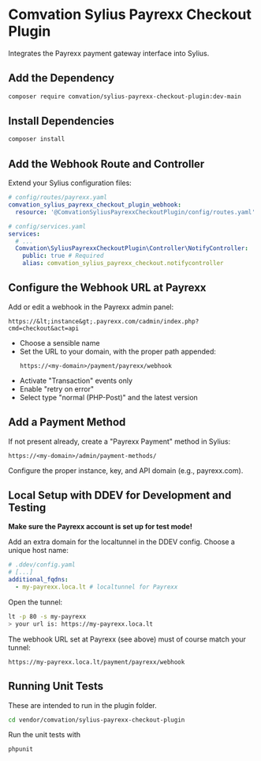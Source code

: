 # Comvation Sylius Payrexx Checkout Plugin

Integrates the Payrexx payment gateway interface into Sylius.

## Add the Dependency

```bash
composer require comvation/sylius-payrexx-checkout-plugin:dev-main
```

## Install Dependencies

```bash
composer install
```

## Add the Webhook Route and Controller

Extend your Sylius configuration files:
```yaml
# config/routes/payrexx.yaml
comvation_sylius_payrexx_checkout_plugin_webhook:
  resource: '@ComvationSyliusPayrexxCheckoutPlugin/config/routes.yaml'
```
```yaml
# config/services.yaml
services:
  # ...
  Comvation\SyliusPayrexxCheckoutPlugin\Controller\NotifyController:
    public: true # Required
    alias: comvation_sylius_payrexx_checkout.notifycontroller
```

## Configure the Webhook URL at Payrexx

Add or edit a webhook in the Payrexx admin panel:
```
https://&lt;instance&gt;.payrexx.com/cadmin/index.php?cmd=checkout&act=api
```

* Choose a sensible name
* Set the URL to your domain, with the proper path appended:
  ```
  https://<my-domain>/payment/payrexx/webhook
  ```
* Activate "Transaction" events only
* Enable "retry on error"
* Select type "normal (PHP-Post)" and the latest version

## Add a Payment Method

If not present already, create a "Payrexx Payment" method in Sylius:
```
https://<my-domain>/admin/payment-methods/
```
Configure the proper instance, key, and API domain (e.g., payrexx.com).

## Local Setup with DDEV for Development and Testing

**Make sure the Payrexx account is set up for test mode!**

Add an extra domain for the localtunnel in the DDEV config.
Choose a unique host name:
```yaml
# .ddev/config.yaml
# [...]
additional_fqdns:
  - my-payrexx.loca.lt # localtunnel for Payrexx
```
Open the tunnel:
```bash
lt -p 80 -s my-payrexx
> your url is: https://my-payrexx.loca.lt
```
The webhook URL set at Payrexx (see above) must of course match your tunnel:
```
https://my-payrexx.loca.lt/payment/payrexx/webhook
```

## Running Unit Tests

These are intended to run in the plugin folder.

```bash
cd vendor/comvation/sylius-payrexx-checkout-plugin
```

Run the unit tests with

```bash
phpunit
```
